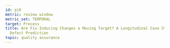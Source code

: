 ```yaml
---
id: pj6
metric: review window
metric_set: TEMPORAL
target: Process
title: Are Fix-Inducing Changes a Moving Target? A Longitudinal Case Study of Just-In-Time
  Defect Prediction
topic: quality assurance
---
```

